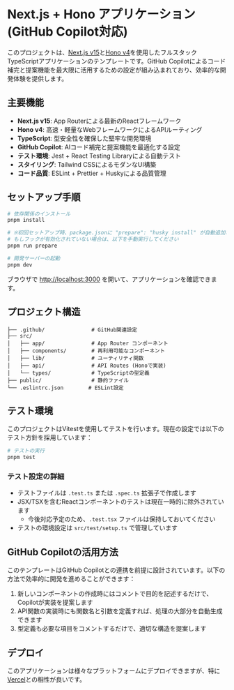 # Next.js + Hono アプリケーション (GitHub Copilot対応)

このプロジェクトは、[Next.js v15](https://nextjs.org/)と[Hono v4](https://hono.dev/)を使用したフルスタックTypeScriptアプリケーションのテンプレートです。GitHub Copilotによるコード補完と提案機能を最大限に活用するための設定が組み込まれており、効率的な開発体験を提供します。

## 主要機能

- **Next.js v15**: App Routerによる最新のReactフレームワーク
- **Hono v4**: 高速・軽量なWebフレームワークによるAPIルーティング
- **TypeScript**: 型安全性を確保した堅牢な開発環境
- **GitHub Copilot**: AIコード補完と提案機能を最適化する設定
- **テスト環境**: Jest + React Testing Libraryによる自動テスト
- **スタイリング**: Tailwind CSSによるモダンなUI構築
- **コード品質**: ESLint + Prettier + Huskyによる品質管理

## セットアップ手順

```bash
# 依存関係のインストール
pnpm install

# ※初回セットアップ時、package.jsonに "prepare": "husky install" が自動追加され、huskyが有効化されます
# もしフックが有効化されていない場合は、以下を手動実行してください
pnpm run prepare

# 開発サーバーの起動
pnpm dev
```

ブラウザで [http://localhost:3000](http://localhost:3000) を開いて、アプリケーションを確認できます。

## プロジェクト構造

```text
├── .github/               # GitHub関連設定
├── src/
│   ├── app/               # App Router コンポーネント
│   ├── components/        # 再利用可能なコンポーネント
│   ├── lib/               # ユーティリティ関数
│   ├── api/               # API Routes (Honoで実装)
│   └── types/             # TypeScriptの型定義
├── public/                # 静的ファイル
└── .eslintrc.json        # ESLint設定
```

## テスト環境

このプロジェクトはVitestを使用してテストを行います。現在の設定では以下のテスト方針を採用しています：

```bash
# テストの実行
pnpm test
```

### テスト設定の詳細

- テストファイルは `.test.ts` または `.spec.ts` 拡張子で作成します
- JSX/TSXを含むReactコンポーネントのテストは現在一時的に除外されています
  - 今後対応予定のため、`.test.tsx` ファイルは保持しておいてください
- テストの環境設定は `src/test/setup.ts` で管理しています

## GitHub Copilotの活用方法

このテンプレートはGitHub Copilotとの連携を前提に設計されています。以下の方法で効率的に開発を進めることができます：

1. 新しいコンポーネントの作成時にはコメントで目的を記述するだけで、Copilotが実装を提案します
2. API関数の実装時にも関数名と引数を定義すれば、処理の大部分を自動生成できます
3. 型定義も必要な項目をコメントするだけで、適切な構造を提案します

## デプロイ

このアプリケーションは様々なプラットフォームにデプロイできますが、特に[Vercel](https://vercel.com/)との相性が良いです。
